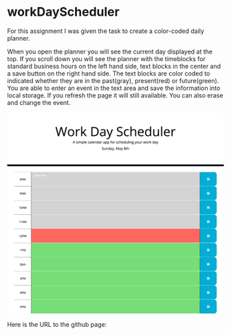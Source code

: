 # workDayScheduler

For this assignment I was given the task to create a color-coded daily planner. 

When you open the planner you will see the current day displayed at the top. 
If you scroll down you will see the planner with the timeblocks for standard business hours on the left hand side, text blocks in the center and a save button on the right hand side. 
The text blocks are color coded to indicated whether they are in the past(gray), present(red) or future(green). 
You are able to enter an event in the text area and save the information into local storage. If you refresh the page it will still available. You can also erase and change the event. 

![Here is a photo of the scheduler](/WorkDayScheduler.html.png)

Here is the URL to the github page: 
